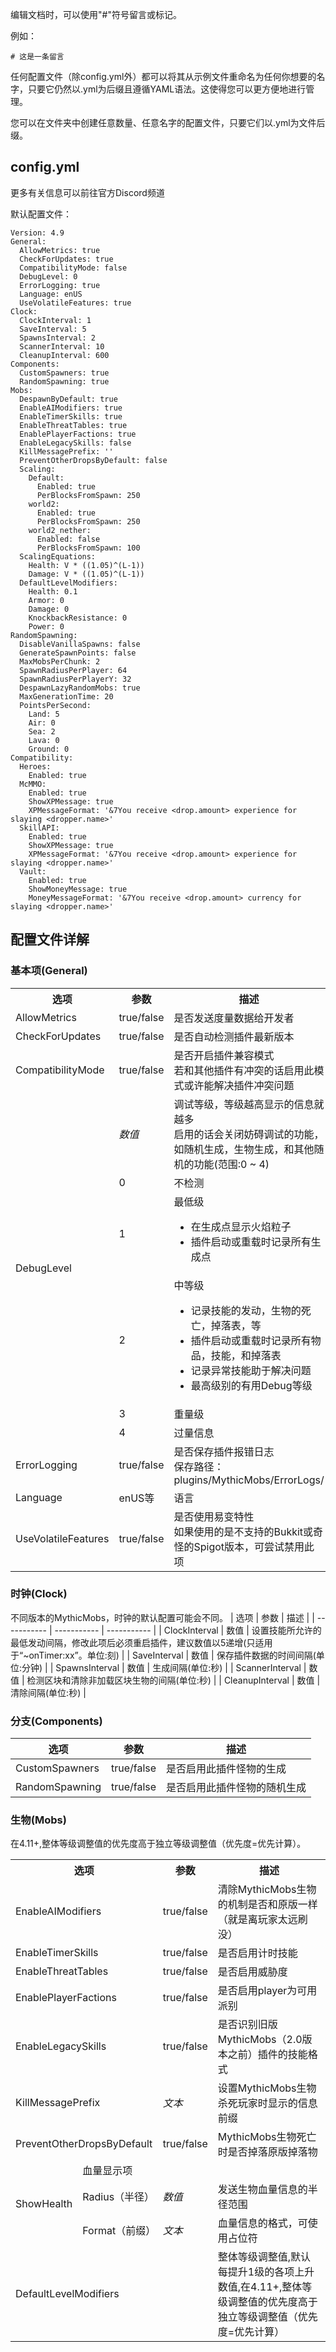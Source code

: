 编辑文档时，可以使用"#"符号留言或标记。

例如：

    # 这是一条留言

任何配置文件（除config.yml外）都可以将其从示例文件重命名为任何你想要的名字，只要它仍然以.yml为后缀且遵循YAML语法。这使得您可以更方便地进行管理。

您可以在文件夹中创建任意数量、任意名字的配置文件，只要它们以.yml为文件后缀。

## config.yml
更多有关信息可以前往官方Discord频道

默认配置文件：

    Version: 4.9
    General:
      AllowMetrics: true
      CheckForUpdates: true
      CompatibilityMode: false
      DebugLevel: 0
      ErrorLogging: true
      Language: enUS
      UseVolatileFeatures: true
    Clock:
      ClockInterval: 1
      SaveInterval: 5
      SpawnsInterval: 2
      ScannerInterval: 10
      CleanupInterval: 600
    Components:
      CustomSpawners: true
      RandomSpawning: true
    Mobs:
      DespawnByDefault: true
      EnableAIModifiers: true
      EnableTimerSkills: true
      EnableThreatTables: true
      EnablePlayerFactions: true
      EnableLegacySkills: false
      KillMessagePrefix: ''
      PreventOtherDropsByDefault: false
      Scaling:
        Default:
          Enabled: true
          PerBlocksFromSpawn: 250
        world2:
          Enabled: true
          PerBlocksFromSpawn: 250
        world2_nether:
          Enabled: false
          PerBlocksFromSpawn: 100
      ScalingEquations:
        Health: V * ((1.05)^(L-1))
        Damage: V * ((1.05)^(L-1))
      DefaultLevelModifiers:
        Health: 0.1
        Armor: 0
        Damage: 0
        KnockbackResistance: 0
        Power: 0
    RandomSpawning:
      DisableVanillaSpawns: false
      GenerateSpawnPoints: false
      MaxMobsPerChunk: 2
      SpawnRadiusPerPlayer: 64
      SpawnRadiusPerPlayerY: 32
      DespawnLazyRandomMobs: true
      MaxGenerationTime: 20
      PointsPerSecond:
        Land: 5
        Air: 0
        Sea: 2
        Lava: 0
        Ground: 0
    Compatibility:
      Heroes:
        Enabled: true
      McMMO:
        Enabled: true
        ShowXPMessage: true
        XPMessageFormat: '&7You receive <drop.amount> experience for slaying <dropper.name>'
      SkillAPI:
        Enabled: true
        ShowXPMessage: true
        XPMessageFormat: '&7You receive <drop.amount> experience for slaying <dropper.name>'
      Vault:
        Enabled: true
        ShowMoneyMessage: true
        MoneyMessageFormat: '&7You receive <drop.amount> currency for slaying <dropper.name>'

## 配置文件详解
### 基本项(General)
<table>
  <tr>
    <th>选项</th>
    <th>参数</th>
    <th>描述</th>
  </tr>
  <tr>
    <td>AllowMetrics</td>
    <td>true/false</td>
    <td>是否发送度量数据给开发者</td>
  </tr>
  <tr>
    <td>CheckForUpdates</td>
    <td>true/false</td>
    <td>是否自动检测插件最新版本</td>
  </tr>
  <tr>
    <td>CompatibilityMode</td>
    <td>true/false</td>
    <td>是否开启插件兼容模式<br>
        若和其他插件有冲突的话启用此模式或许能解决插件冲突问题
    </td>
  </tr>
  <tr>
    <td rowspan="6">DebugLevel</td>
    <td><i>数值</i></td>
    <td>调试等级，等级越高显示的信息就越多<br>
        启用的话会关闭妨碍调试的功能，如随机生成，生物生成，和其他随机的功能(范围:0 ~ 4)
    </td>
  </tr>
  <tr>
    <td>0</td>
    <td>不检测</td>
  </tr>
  <tr>
    <td>1</td>
    <td>最低级
      <ul>
        <li>在生成点显示火焰粒子</li>
        <li>插件启动或重载时记录所有生成点</li>
      </ul>
    </td>
  </tr>
  <tr>
    <td>2</td>
    <td>中等级
      <ul>
        <li>记录技能的发动，生物的死亡，掉落表，等</li>
        <li>插件启动或重载时记录所有物品，技能，和掉落表</li>
        <li>记录异常技能助于解决问题</li>
        <li>最高级别的有用Debug等级</li>
      </ul>
    </td>
  </tr>
  <tr>
    <td>3</td>
    <td>重量级</td>
  </tr>
  <tr>
    <td>4</td>
    <td>过量信息</td>
  </tr>
  <tr>
    <td>ErrorLogging</td>
    <td>true/false</td>
    <td>是否保存插件报错日志<br>
        保存路径：plugins/MythicMobs/ErrorLogs/
    </td>
  </tr>
  <tr>
    <td>Language</td>
    <td>enUS等</td>
    <td>语言</td>
  </tr>
  <tr>
    <td>UseVolatileFeatures</td>
    <td>true/false</td>
    <td>是否使用易变特性<br>
        如果使用的是不支持的Bukkit或奇怪的Spigot版本，可尝试禁用此项
    </td>
  </tr>
</table>

### 时钟(Clock)
不同版本的MythicMobs，时钟的默认配置可能会不同。
| 选项 | 参数 | 描述 |
| ----------- | ----------- | ----------- |
| ClockInterval | 数值 | 设置技能所允许的最低发动间隔，修改此项后必须重启插件，建议数值以5递增(只适用于“~onTimer:xx”。单位:刻) |
| SaveInterval | 数值 | 保存插件数据的时间间隔(单位:分钟) |
| SpawnsInterval | 数值 | 生成间隔(单位:秒) |
| ScannerInterval | 数值 | 检测区块和清除非加载区块生物的间隔(单位:秒) |
| CleanupInterval | 数值 | 清除间隔(单位:秒) |

### 分支(Components)
| 选项 | 参数 | 描述 |
| ----------- | ----------- | ----------- |
| CustomSpawners | true/false | 是否启用此插件怪物的生成 |
| RandomSpawning | true/false | 是否启用此插件怪物的随机生成 |

### 生物(Mobs)
在4.11+,整体等级调整值的优先度高于独立等级调整值（优先度=优先计算）。
<table>
  <tr>
    <th colspan="2">选项</th>
    <th>参数</th>
    <th>描述</th>
  </tr>
  <tr>
    <td colspan="2">EnableAIModifiers</td>
    <td>true/false</td>
    <td>清除MythicMobs生物的机制是否和原版一样（就是离玩家太远刷没）</td>
  </tr>
  <tr>
    <td colspan="2">EnableTimerSkills</td>
    <td>true/false</td>
    <td>是否启用计时技能</td>
  </tr>
  <tr>
    <td colspan="2">EnableThreatTables</td>
    <td>true/false</td>
    <td>是否启用威胁度</td>
  </tr>
  <tr>
    <td colspan="2">EnablePlayerFactions</td>
    <td>true/false</td>
    <td>是否启用player为可用派别</td>
  </tr>
  <tr>
    <td colspan="2">EnableLegacySkills</td>
    <td>true/false</td>
    <td>是否识别旧版MythicMobs（2.0版本之前）插件的技能格式</td>
  </tr>
  <tr>
    <td colspan="2">KillMessagePrefix</td>
    <td><i>文本</i></td>
    <td>设置MythicMobs生物杀死玩家时显示的信息前缀</td>
  </tr>
  <tr>
    <td colspan="2">PreventOtherDropsByDefault</td>
    <td>true/false</td>
    <td>MythicMobs生物死亡时是否掉落原版掉落物</td>
  </tr>
  <tr>
    <td rowspan="3">ShowHealth</td>
	<td colspan="3">血量显示项</td>
  </tr>
  <tr>
	<td>Radius（半径）</td>
    <td><i>数值</i></td>
    <td>发送生物血量信息的半径范围</td>
  </tr>
  <tr>
	<td>Format（前缀）</td>
	<td><i>文本</i></td>
    <td>血量信息的格式，可使用占位符</td>
  </tr>
  <tr>
    <td colspan="2">DefaultLevelModifiers</td>
    <td></td>
    <td>整体等级调整值,默认每提升1级的各项上升数值,在4.11+,整体等级调整值的优先度高于独立等级调整值（优先度=优先计算）</td>
  </tr>
</table>